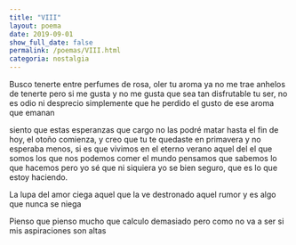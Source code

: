 ```yaml
---
title: "VIII"
layout: poema
date: 2019-09-01
show_full_date: false
permalink: /poemas/VIII.html
categoria: nostalgia
---
```

Busco tenerte entre perfumes de rosa, oler tu aroma ya no me trae anhelos de tenerte pero si me gusta y no me gusta que sea tan disfrutable tu ser, no es odio ni desprecio simplemente que he perdido el gusto de ese aroma que emanan

siento que estas esperanzas que cargo no las podré matar
hasta el fin de hoy, el otoño comienza, y creo que tu te quedaste en primavera
y no esperaba menos, si es que vivimos en el eterno verano
aquel del el que somos los que nos podemos comer el mundo
pensamos que sabemos lo que hacemos
pero yo sé que ni siquiera yo se bien seguro, que es lo que estoy haciendo.

La lupa del amor
ciega aquel que la ve
destronado aquel rumor
y es algo que nunca se niega

Pienso que pienso mucho
que calculo demasiado
pero como no va a ser
si mis aspiraciones son altas
